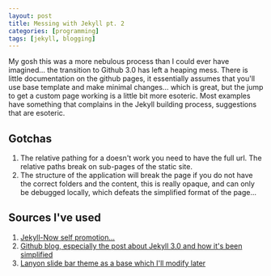 ```yaml
---
layout: post
title: Messing with Jekyll pt. 2
categories: [programming]
tags: [jekyll, blogging]
---
```


My gosh this was a more nebulous process than I could ever have imagined... the transition to Github 3.0 has left a heaping mess. There is little documentation on the github pages, it essentially assumes that you'll use base template and make minimal changes... which is great, but the jump to get a custom page working is a little bit more esoteric. Most examples have something that complains in the Jekyll building process, suggestions that are esoteric.


## Gotchas

1. The relative pathing for a doesn't work you need to have the full url. The relative paths break on sub-pages of the static site.
2. The structure of the application will break the page if you do not have the correct folders and the content, this is really opaque, and can only be debugged locally, which defeats the simplified format of the page...

## Sources I've used

1. [Jekyll-Now self promotion...](https://www.smashingmagazine.com/2014/08/build-blog-jekyll-github-pages/)
2. [Github blog, especially the post about Jekyll 3.0 and how it's been simplified](https://github.blog/2016-02-01-github-pages-now-faster-and-simpler-with-jekyll-3-0/)
3. [Lanyon slide bar theme as a base which I'll modify later](http://lanyon.getpoole.com/)


